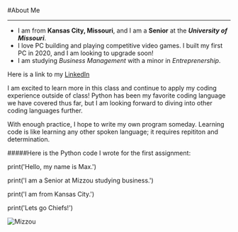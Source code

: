#About Me

----------------------

- I am from **Kansas City, Missouri**, and I am a **Senior** at the ***University of Missouri***.
- I love PC building and playing competitive video games. I built my first PC in 2020, and I am looking to upgrade soon!
- I am studying *Business Management* with a minor in *Entreprenership*.

Here is a link to my [LinkedIn](https://www.linkedin.com/in/maxpantaenius/) 

I am excited to learn more in this class and continue to apply my coding experience outside of class! Python has been my favorite coding language we have covered thus far, but I am looking forward to diving into other coding languages further. 

With enough practice, I hope to write my own program someday. Learning code is like learning any other spoken language; it requires repititon and determination. 

#####Here is the Python code I wrote for the first assignment:

print('Hello, my name is Max.')

print('I am a Senior at Mizzou studying business.')

print('I am from Kansas City.')

print('Lets go Chiefs!')

![Mizzou](/Users/maxpantaenius/Desktop/tigerlogo.png)
